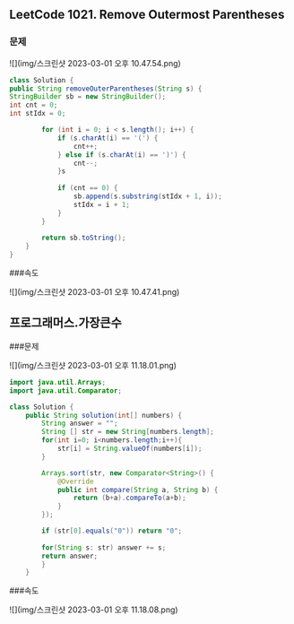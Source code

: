## LeetCode 1021. Remove Outermost Parentheses

### 문제

![](img/스크린샷 2023-03-01 오후 10.47.54.png)

```java
class Solution {
public String removeOuterParentheses(String s) {
StringBuilder sb = new StringBuilder();
int cnt = 0;
int stIdx = 0;

        for (int i = 0; i < s.length(); i++) {
            if (s.charAt(i) == '(') {
                cnt++;
            } else if (s.charAt(i) == ')') {
                cnt--;
            }s
            
            if (cnt == 0) {
                sb.append(s.substring(stIdx + 1, i));
                stIdx = i + 1;
            }
        }
        
        return sb.toString();
    }
}
```

###속도

![](img/스크린샷 2023-03-01 오후 10.47.41.png)


## 프로그래머스.가장큰수

###문제

![](img/스크린샷 2023-03-01 오후 11.18.01.png)

```java
import java.util.Arrays;
import java.util.Comparator;

class Solution {
    public String solution(int[] numbers) {
        String answer = "";
        String [] str = new String[numbers.length];
        for(int i=0; i<numbers.length;i++){
            str[i] = String.valueOf(numbers[i]);
        }

        Arrays.sort(str, new Comparator<String>() {
            @Override
            public int compare(String a, String b) {
                return (b+a).compareTo(a+b);
            }
        });

        if (str[0].equals("0")) return "0";
        
        for(String s: str) answer += s;
        return answer;
        }
    }
```

###속도

![](img/스크린샷 2023-03-01 오후 11.18.08.png)

